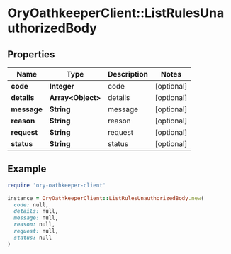 # OryOathkeeperClient::ListRulesUnauthorizedBody

## Properties

| Name | Type | Description | Notes |
| ---- | ---- | ----------- | ----- |
| **code** | **Integer** | code | [optional] |
| **details** | **Array&lt;Object&gt;** | details | [optional] |
| **message** | **String** | message | [optional] |
| **reason** | **String** | reason | [optional] |
| **request** | **String** | request | [optional] |
| **status** | **String** | status | [optional] |

## Example

```ruby
require 'ory-oathkeeper-client'

instance = OryOathkeeperClient::ListRulesUnauthorizedBody.new(
  code: null,
  details: null,
  message: null,
  reason: null,
  request: null,
  status: null
)
```


